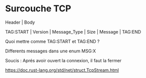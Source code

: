 # Surcouche TCP

Header | Body

TAG:START | Version | Message_Type | Size | Message | TAG:END


Quoi mettre comme TAG:START et TAG:END ?


Differents messages dans une enum MSG:X

Soucis : Aprés avoir ouvert la connexion, il faut la fermer

https://doc.rust-lang.org/std/net/struct.TcpStream.html